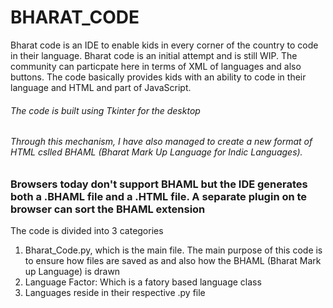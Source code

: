 # BHARAT_CODE
Bharat code is an IDE to enable kids in every corner of the country to code in their language.
Bharat code is an initial attempt and is still WIP. The community can particpate here in terms of XML of languages and also buttons. The code basically provides kids with 
an ability to code in their language and HTML and part of JavaScript.

###### The code is built using Tkinter for the desktop ######

###### Through this mechanism, I have also managed to create a new format of HTML cslled BHAML (Bharat Mark Up Language for Indic Languages). ######

### Browsers today don't support BHAML but the IDE generates both a .BHAML file and a .HTML file. A separate plugin on te browser can sort the BHAML extension ########

The code is divided into 3 categories

1. Bharat_Code.py, which is the main file. The main purpose of this code is to ensure how files are saved as and also how the BHAML (Bharat Mark up Language) is drawn
2. Language Factor: Which is a fatory based language class
3. Languages reside in their respective .py file 
